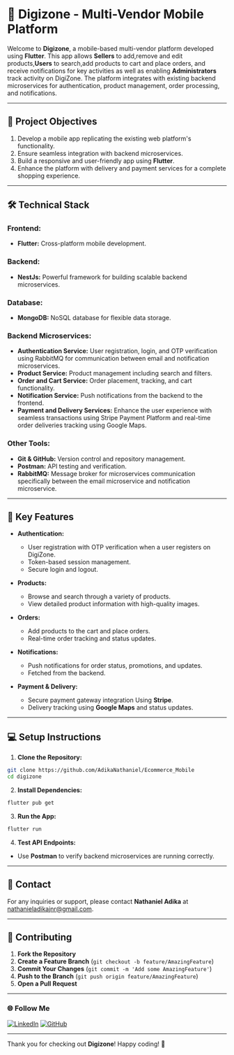 # 📱 Digizone - Multi-Vendor Mobile Platform

Welcome to **Digizone**, a mobile-based multi-vendor platform developed using **Flutter**. This app allows  **Sellers** to add,remove and edit products,**Users** to search,add products to cart and place orders, and receive notifications for key activities as well as enabling **Administrators** track activity on DigiZone. The platform integrates with existing backend microservices for authentication, product management, order processing, and notifications.

---

## 🚀 **Project Objectives**
1. Develop a mobile app replicating the existing web platform's functionality.
2. Ensure seamless integration with backend microservices.
3. Build a responsive and user-friendly app using **Flutter**.
4. Enhance the platform with delivery and payment services for a complete shopping experience.

---

## 🛠 **Technical Stack**

### **Frontend:**
- **Flutter:** Cross-platform mobile development.
### **Backend:**
- **NestJs:** Powerful framework for building scalable backend microservices.
### **Database:**
- **MongoDB:** NoSQL database for flexible data storage.
 

### **Backend Microservices:**
- **Authentication Service:** User registration, login, and OTP verification using RabbitMQ for communication between email and notification microservices.
- **Product Service:** Product management including search and filters.
- **Order and Cart Service:** Order placement, tracking, and cart functionality.
- **Notification Service:** Push notifications from the backend to the frontend.
- **Payment and Delivery Services:** Enhance the user experience with seamless transactions using Stripe Payment Platform and real-time order deliveries tracking using Google Maps.

### **Other Tools:**
- **Git & GitHub:** Version control and repository management.
- **Postman:** API testing and verification.
- **RabbitMQ:** Message broker for microservices communication specifically between the email microservice and notification microservice.

---

## 📲 **Key Features**

- **Authentication:**
  - User registration with OTP verification when a user registers on DigiZone.
  - Token-based session management.
  - Secure login and logout.

- **Products:**
  - Browse and search through a variety of products.
  - View detailed product information with high-quality images.

- **Orders:**
  - Add products to the cart and place orders.
  - Real-time order tracking and status updates.

- **Notifications:**
  - Push notifications for order status, promotions, and updates.
  - Fetched from the backend.

- **Payment & Delivery:**
  - Secure payment gateway integration Using **Stripe**.
  - Delivery tracking using **Google Maps** and status updates.

---

## 💻 **Setup Instructions**

1. **Clone the Repository:**
```bash
git clone https://github.com/AdikaNathaniel/Ecommerce_Mobile
cd digizone
```

2. **Install Dependencies:**
```bash
flutter pub get
```

3. **Run the App:**
```bash
flutter run
```

4. **Test API Endpoints:**
- Use **Postman** to verify backend microservices are running correctly.

---

## 📧 **Contact**
For any inquiries or support, please contact **Nathaniel Adika** at [nathanieladikajnr@gmail.com](mailto:nathanieladikajnr@gmail.com).

---

## 🤝 **Contributing**

1. **Fork the Repository**
2. **Create a Feature Branch** (`git checkout -b feature/AmazingFeature`)
3. **Commit Your Changes** (`git commit -m 'Add some AmazingFeature'`)
4. **Push to the Branch** (`git push origin feature/AmazingFeature`)
5. **Open a Pull Request**

---

### 🌐 **Follow Me**
[![LinkedIn](https://img.shields.io/badge/LinkedIn-Nathaniel%20Adika-blue?logo=linkedin)](https://www.linkedin.com/in/nathaniel-adika-20a30226a)
[![GitHub](https://img.shields.io/badge/GitHub-AdikaNathaniel-black?logo=github)](https://github.com/AdikaNathaniel)

---

Thank you for checking out **Digizone**! Happy coding! 🎉
